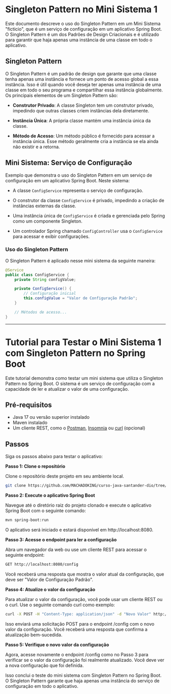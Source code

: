 # Singleton Pattern no Mini Sistema 1

Este documento descreve o uso do Singleton Pattern em um Mini Sistema "ficticio", que é um serviço de configuração em um aplicativo Spring Boot. O Singleton Pattern é um dos Padrões de Design Criacionais e é utilizado para garantir que haja apenas uma instância de uma classe em todo o aplicativo.

## Singleton Pattern

O Singleton Pattern é um padrão de design que garante que uma classe tenha apenas uma instância e fornece um ponto de acesso global a essa instância. Isso é útil quando você deseja ter apenas uma instância de uma classe em todo o seu programa e compartilhar essa instância globalmente. Os principais elementos de um Singleton Pattern são:

- **Construtor Privado**: A classe Singleton tem um construtor privado, impedindo que outras classes criem instâncias dela diretamente.

- **Instância Única**: A própria classe mantém uma instância única da classe.

- **Método de Acesso**: Um método público é fornecido para acessar a instância única. Esse método geralmente cria a instância se ela ainda não existir e a retorna.

## Mini Sistema: Serviço de Configuração

Exemplo que demonstra o uso do Singleton Pattern em um serviço de configuração em um aplicativo Spring Boot. Neste sistema:

- A classe `ConfigService` representa o serviço de configuração.

- O construtor da classe `ConfigService` é privado, impedindo a criação de instâncias externas da classe.

- Uma instância única de `ConfigService` é criada e gerenciada pelo Spring como um componente Singleton.

- Um controlador Spring chamado `ConfigController` usa o `ConfigService` para acessar e exibir configurações.

### Uso do Singleton Pattern

O Singleton Pattern é aplicado nesse mini sistema da seguinte maneira:

```java
@Service
public class ConfigService {
    private String configValue;

    private ConfigService() {
        // Configuração inicial
        this.configValue = "Valor de Configuração Padrão";
    }

    // Métodos de acesso...
}
```

---

# Tutorial para Testar o Mini Sistema 1 com Singleton Pattern no Spring Boot

Este tutorial demonstra como testar um mini sistema que utiliza o Singleton Pattern no Spring Boot. O sistema é um serviço de configuração com a capacidade de ler e atualizar o valor de uma configuração.

## Pré-requisitos

- Java 17 ou versão superior instalado
- Maven instalado
- Um cliente REST, como o [Postman](https://www.postman.com/), [Insomnia](https://insomnia.rest/download) ou [curl](https://curl.se/) (opcional)

## Passos

Siga os passos abaixo para testar o aplicativo:

**Passo 1: Clone o repositório**

Clone o repositório deste projeto em seu ambiente local.

```bash
git clone https://github.com/MACHADOKING/curso-java-santander-dio/tree/main/lab-padroes-projeto-spring.git
```

**Passo 2: Execute o aplicativo Spring Boot**

Navegue até o diretório raiz do projeto clonado e execute o aplicativo Spring Boot com o seguinte comando:

```bash
mvn spring-boot:run
```

O aplicativo será iniciado e estará disponível em http://localhost:8080.

**Passo 3: Acesse o endpoint para ler a configuração**

Abra um navegador da web ou use um cliente REST para acessar o seguinte endpoint:

```bash
GET http://localhost:8080/config
```

Você receberá uma resposta que mostra o valor atual da configuração, que deve ser "Valor de Configuração Padrão".

**Passo 4: Atualize o valor da configuração**

Para atualizar o valor da configuração, você pode usar um cliente REST ou o curl. Use o seguinte comando curl como exemplo:

```bash
curl -X POST -H "Content-Type: application/json" -d "Novo Valor" http://localhost:8080/config
```

Isso enviará uma solicitação POST para o endpoint /config com o novo valor da configuração. Você receberá uma resposta que confirma a atualização bem-sucedida.

**Passo 5: Verifique o novo valor da configuração**

Agora, acesse novamente o endpoint /config como no Passo 3 para verificar se o valor da configuração foi realmente atualizado. Você deve ver a nova configuração que foi definida.

Isso conclui o teste do mini sistema com Singleton Pattern no Spring Boot. O Singleton Pattern garante que haja apenas uma instância do serviço de configuração em todo o aplicativo.
